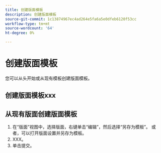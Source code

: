 ```yaml
---
title: 创建版面模板
description: 创建版面模板
source-git-commit: 1c13874967ec4ad264e5fa6a5e0dfeb6120f53cc
workflow-type: tm+mt
source-wordcount: '64'
ht-degree: 0%

---
```



# 创建版面模板

您可以从头开始或从现有模板创建版面模板。

## 创建版面模板xxx

## 从现有版面创建版面模板

1. 在“版面”视图中，选择版面，右键单击“编辑”，然后选择“另存为模板”。  或者，可以打开版面设置并另存为模板。
1. XXX。
1. 单击提交。
